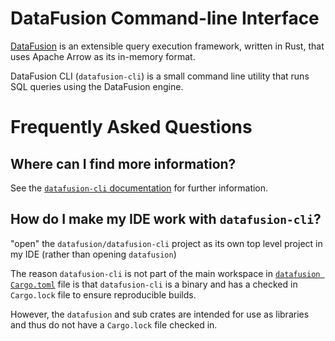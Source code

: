 <!---
  Licensed to the Apache Software Foundation (ASF) under one
  or more contributor license agreements.  See the NOTICE file
  distributed with this work for additional information
  regarding copyright ownership.  The ASF licenses this file
  to you under the Apache License, Version 2.0 (the
  "License"); you may not use this file except in compliance
  with the License.  You may obtain a copy of the License at

    http://www.apache.org/licenses/LICENSE-2.0

  Unless required by applicable law or agreed to in writing,
  software distributed under the License is distributed on an
  "AS IS" BASIS, WITHOUT WARRANTIES OR CONDITIONS OF ANY
  KIND, either express or implied.  See the License for the
  specific language governing permissions and limitations
  under the License.
-->

<!-- Note this file is included in the crates.io page as well https://crates.io/crates/datafusion-cli -->

# DataFusion Command-line Interface

[DataFusion](https://arrow.apache.org/datafusion/) is an extensible query execution framework, written in Rust, that uses Apache Arrow as its in-memory format.

DataFusion CLI (`datafusion-cli`) is a small command line utility that runs SQL queries using the DataFusion engine.

# Frequently Asked Questions

## Where can I find more information?

See the [`datafusion-cli` documentation](https://arrow.apache.org/datafusion/user-guide/cli.html) for further information.

## How do I make my IDE work with `datafusion-cli`?

"open" the `datafusion/datafusion-cli` project as its own top level
project in my IDE (rather than opening `datafusion`)

The reason `datafusion-cli` is not part of the main workspace in
[`datafusion Cargo.toml`] file is that `datafusion-cli` is a binary and has a
checked in `Cargo.lock` file to ensure reproducible builds.

However, the `datafusion` and sub crates are intended for use as libraries and
thus do not have a `Cargo.lock` file checked in.

[`datafusion cargo.toml`]: https://github.com/apache/datafusion/blob/main/Cargo.toml
